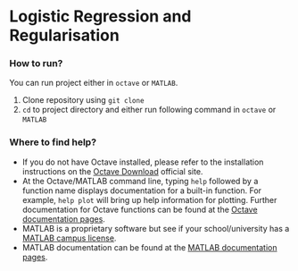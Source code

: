 # Logistic Regression and Regularisation



### How to run?
You can run project either in `octave` or `MATLAB`. 
1. Clone repository using `git clone `
2. `cd` to project directory and either run following command in `octave` or `MATLAB`


### Where to find help?
* If you do not have Octave installed, please refer to the installation instructions on the [Octave Download](https://www.gnu.org/software/octave/download.html) official site.
* At the Octave/MATLAB command line, typing `help` followed by a function name displays documentation for a built-in function. For example, `help plot` will bring up help information for plotting. Further documentation for Octave functions can be found at the [Octave documentation pages](https://octave.org/doc/v5.2.0/). 
* MATLAB is a proprietary software but see if your school/university has a [MATLAB campus license](https://in.mathworks.com/academia/tah-support-program/eligibility.html). 
* MATLAB documentation can be found at the [MATLAB documentation pages](https://in.mathworks.com/help/matlab/?refresh=true).
